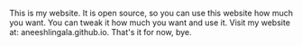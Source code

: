 This is my website.
It is open source, so you can use this website how much you want. 
You can tweak it how much you want and use it. 
Visit my website at: aneeshlingala.github.io.
That's it for now, bye.
